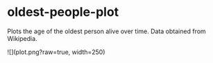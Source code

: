 # oldest-people-plot

Plots the age of the oldest person alive over time. Data obtained from Wikipedia. 


![](plot.png?raw=true, width=250)

